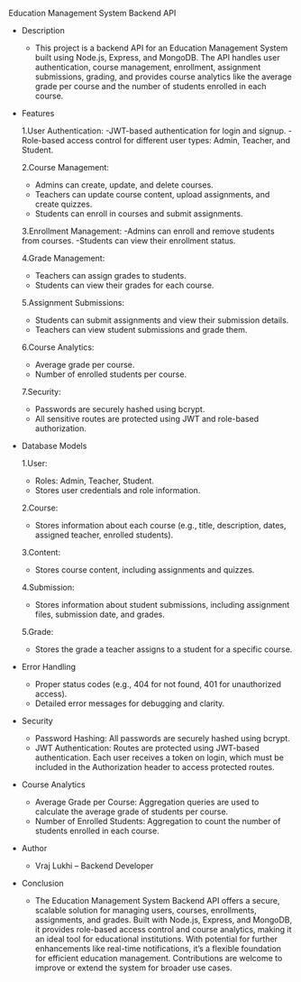 Education Management System Backend API

- Description
  - This project is a backend API for an Education Management System built using Node.js, Express, and MongoDB. The API handles user authentication, course management, enrollment, assignment submissions, grading, and provides course analytics like the average grade per course and the number of students enrolled in each course.

- Features
  
  1.User Authentication:
    -JWT-based authentication for login and signup.
    -Role-based access control for different user types: Admin, Teacher, and Student.
  
  2.Course Management:
    - Admins can create, update, and delete courses.
    - Teachers can update course content, upload assignments, and create quizzes.
    - Students can enroll in courses and submit assignments.

  3.Enrollment Management:
    -Admins can enroll and remove students from courses.
    -Students can view their enrollment status.

  4.Grade Management:
    - Teachers can assign grades to students.
    - Students can view their grades for each course.

  5.Assignment Submissions:
    - Students can submit assignments and view their submission details.
    - Teachers can view student submissions and grade them.

  6.Course Analytics:
    - Average grade per course.
    - Number of enrolled students per course.
 
  7.Security:
    - Passwords are securely hashed using bcrypt.
    - All sensitive routes are protected using JWT and role-based authorization.

- Database Models

  1.User:
    - Roles: Admin, Teacher, Student.
    - Stores user credentials and role information.

  2.Course:
    - Stores information about each course (e.g., title, description, dates, assigned teacher, enrolled students).

  3.Content:
    - Stores course content, including assignments and quizzes.

  4.Submission:
    - Stores information about student submissions, including assignment files, submission date, and grades.

  5.Grade:
    - Stores the grade a teacher assigns to a student for a specific course.
 
- Error Handling
  - Proper status codes (e.g., 404 for not found, 401 for unauthorized access).
  - Detailed error messages for debugging and clarity.
 
- Security
  - Password Hashing: All passwords are securely hashed using bcrypt.
  - JWT Authentication: Routes are protected using JWT-based authentication. Each user receives a token on login, which must be included in the Authorization header to access protected routes.

- Course Analytics
  - Average Grade per Course: Aggregation queries are used to calculate the average grade of students per course.
  - Number of Enrolled Students: Aggregation to count the number of students enrolled in each course.
 
- Author
  - Vraj Lukhi – Backend Developer
 
- Conclusion
  - The Education Management System Backend API offers a secure, scalable solution for managing users, courses, enrollments, assignments, and grades. Built with Node.js, Express, and MongoDB, it provides role-based access control and course analytics, making it an ideal tool for educational institutions. With potential for further enhancements like real-time notifications, it’s a flexible foundation for efficient education management. Contributions are welcome to improve or extend the system for broader use cases.
